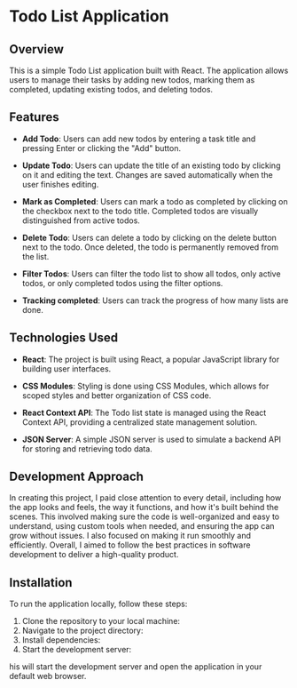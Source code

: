 # Todo List Application

## Overview

This is a simple Todo List application built with React. The application allows users to manage their tasks by adding new todos, marking them as completed, updating existing todos, and deleting todos.

## Features

- **Add Todo**: Users can add new todos by entering a task title and pressing Enter or clicking the "Add" button.

- **Update Todo**: Users can update the title of an existing todo by clicking on it and editing the text. Changes are saved automatically when the user finishes editing.

- **Mark as Completed**: Users can mark a todo as completed by clicking on the checkbox next to the todo title. Completed todos are visually distinguished from active todos.

- **Delete Todo**: Users can delete a todo by clicking on the delete button next to the todo. Once deleted, the todo is permanently removed from the list.

- **Filter Todos**: Users can filter the todo list to show all todos, only active todos, or only completed todos using the filter options.

- **Tracking completed**: Users can track the progress of how many lists are done.

## Technologies Used

- **React**: The project is built using React, a popular JavaScript library for building user interfaces.

- **CSS Modules**: Styling is done using CSS Modules, which allows for scoped styles and better organization of CSS code.

- **React Context API**: The Todo list state is managed using the React Context API, providing a centralized state management solution.

- **JSON Server**: A simple JSON server is used to simulate a backend API for storing and retrieving todo data.

## Development Approach

In creating this project, I paid close attention to every detail, including how the app looks and feels, the way it functions, and how it's built behind the scenes. This involved making sure the code is well-organized and easy to understand, using custom tools when needed, and ensuring the app can grow without issues. I also focused on making it run smoothly and efficiently. Overall, I aimed to follow the best practices in software development to deliver a high-quality product.

## Installation

To run the application locally, follow these steps:

1. Clone the repository to your local machine:
2. Navigate to the project directory:
3. Install dependencies:
4. Start the development server:

his will start the development server and open the application in your default web browser.
